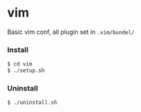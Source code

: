 vim
===

Basic vim conf, all plugin set in `.vim/bundel/`

### Install

```bash
$ cd vim
$ ./setup.sh
```

### Uninstall
```bash
$ ./uninstall.sh
```

